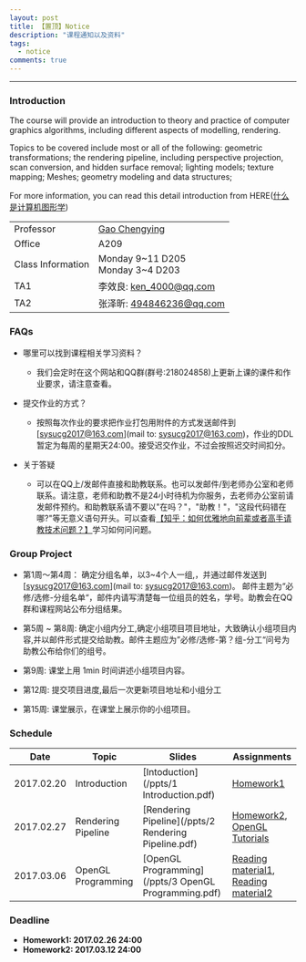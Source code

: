 ```yaml
---
layout: post
title: 【置顶】Notice
description: "课程通知以及资料"
tags:
  - notice
comments: true
---
```


_ _ _

### Introduction

The course will provide an introduction to theory and practice of computer graphics algorithms, including different aspects of modelling, rendering.

Topics to be covered include most or all of the following: geometric transformations; the rendering pipeline, including perspective projection, scan conversion, and hidden surface removal; lighting models; texture mapping; Meshes; geometry modeling and data structures;

For more information, you can read this detail introduction from HERE([什么是计算机图形学](http://staff.ustc.edu.cn/~lgliu/Resources/CG/What_is_CG.htm))

|  | |
|---------|-------------|
|Professor|[Gao Chengying](http://ss.sysu.edu.cn/~gcy/)|
|Office|A209|
|Class Information|Monday 9~11 D205  <br>  Monday 3~4 D203 |
|TA1|李效良: ken_4000@qq.com|
|TA2|张泽昕: 494846236@qq.com|

### FAQs
- 哪里可以找到课程相关学习资料？
	- 我们会定时在这个网站和QQ群(群号:218024858)上更新上课的课件和作业要求，请注意查看。

- 提交作业的方式？
	- 按照每次作业的要求把作业打包用附件的方式发送邮件到[sysucg2017@163.com](mail to: sysucg2017@163.com)，作业的DDL暂定为每周的星期天24:00。接受迟交作业，不过会按照迟交时间扣分。

- 关于答疑
	- 可以在QQ上/发邮件直接和助教联系。也可以发邮件/到老师办公室和老师联系。请注意，老师和助教不是24小时待机为你服务，去老师办公室前请发邮件预约。和助教联系请不要以"在吗？"，"助教！"，"这段代码错在哪?"等无意义语句开头。可以查看[【知乎：如何优雅地向前辈或者高手请教技术问题？】](https://www.zhihu.com/question/25464141)学习如何问问题。


### Group Project
- 第1周～第4周： 确定分组名单，以3~4个人一组,，并通过邮件发送到[sysucg2017@163.com](mail to: sysucg2017@163.com)。 邮件主题为“必修/选修-分组名单“，邮件内请写清楚每一位组员的姓名，学号。助教会在QQ群和课程网站公布分组结果。  

- 第5周 ~ 第8周: 确定小组内分工,确定小组项目项目地址，大致确认小组项目内容,并以邮件形式提交给助教。邮件主题应为”必修/选修-第？组-分工“问号为助教公布给你们的组号。  

- 第9周: 课堂上用 1min 时间讲述小组项目内容。  

- 第12周: 提交项目进度,最后一次更新项目地址和小组分工  

- 第15周: 课堂展示，在课堂上展示你的小组项目。  

### Schedule

| Date | Topic | Slides | Assignments |  
|----|-----|------|-----------|  
| 2017.02.20 | Introduction | [Intoduction](/ppts/1 Introduction.pdf)| [Homework1](/2017-02-19/homework1/) |  
| 2017.02.27 | Rendering Pipeline | [Rendering Pipeline](/ppts/2 Rendering Pipeline.pdf)| [Homework2](/2017-02-27/Homework2/),  [OpenGL Tutorials](https://www.khronos.org/opengl/wiki/Getting_Started#Tutorials_and_How_To_Guides)|  
| 2017.03.06 | OpenGL Programming | [OpenGL Programming](/ppts/3 OpenGL Programming.pdf) | [Reading material1](http://staff.ustc.edu.cn/~lgliu/Resources/CG/What_is_CG.htm), [Reading material2](http://staff.ustc.edu.cn/~lgliu/Resources/CG/Math_for_CG_Turk_CN.htm) |  
### Deadline

- **Homework1: 2017.02.26 24:00**
- **Homework2: 2017.03.12 24:00**

